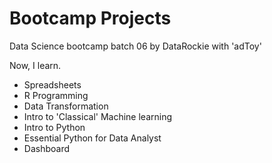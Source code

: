 # Bootcamp Projects
Data Science bootcamp batch 06 by DataRockie with 'adToy'

Now, I learn.
- Spreadsheets
- R Programming
- Data Transformation
- Intro to 'Classical' Machine learning
- Intro to Python
- Essential Python for Data Analyst
- Dashboard
